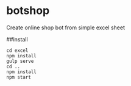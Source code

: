 # botshop

Create online shop bot from simple excel sheet

##install

```
cd excel
npm install
gulp serve
cd ..
npm install
npm start
```